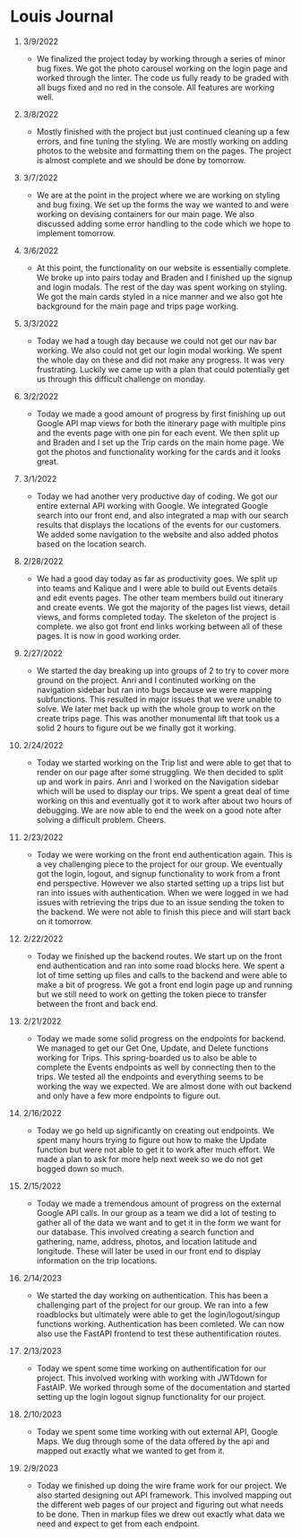 # Louis Journal

1. 3/9/2022

   - We finalized the project today by working through a series of minor bug fixes. We got the photo carousel working on the login page and worked through the linter. The code us fully ready to be graded with all bugs fixed and no red in the console. All features are working well.

1. 3/8/2022

   - Mostly finished with the project but just continued cleaning up a few errors, and fine tuning the styling. We are mostly working on adding photos to the website and formatting them on the pages. The project is almost complete and we should be done by tomorrow.

1. 3/7/2022

   - We are at the point in the project where we are working on styling and bug fixing. We set up the forms the way we wanted to and were working on devising containers for our main page. We also discussed adding some error handling to the code which we hope to implement tomorrow.

1. 3/6/2022

   - At this point, the functionality on our website is essentially complete. We broke up into pairs today and Braden and I finished up the signup and login modals. The rest of the day was spent working on styling. We got the main cards styled in a nice manner and we also got hte background for the main page and trips page working.

1. 3/3/2022

   - Today we had a tough day because we could not get our nav bar working. We also could not get our login modal working. We spent the whole day on these and did not make any progress. It was very frustrating. Luckily we came up with a plan that could potentially get us through this difficult challenge on monday.

1. 3/2/2022

   - Today we made a good amount of progress by first finishing up out Google API map views for both the itinerary page with multiple pins and the events page with one pin for each event. We then split up and Braden and I set up the Trip cards on the main home page. We got the photos and functionality working for the cards and it looks great.

1. 3/1/2022

   - Today we had another very productive day of coding. We got our entire external API working with Google. We integrated Google search into our front end, and also integrated a map with our search results that displays the locations of the events for our customers. We added some navigation to the website and also added photos based on the location search.

1. 2/28/2022

   - We had a good day today as far as productivity goes. We split up into teams and Kalique and I were able to build out Events details and edit events pages. The other team members build out itinerary and create events. We got the majority of the pages list views, detail views, and forms completed today. The skeleton of the project is complete. we also got front end links working between all of these pages. It is now in good working order.

1. 2/27/2022

   - We started the day breaking up into groups of 2 to try to cover more ground on the project. Anri and I continuted working on the navigation sidebar but ran into bugs because we were mapping subfunctions. This resulted in major issues that we were unable to solve. We later met back up with the whole group to work on the create trips page. This was another monumental lift that took us a solid 2 hours to figure out be we finally got it working.

1. 2/24/2022

   - Today we started working on the Trip list and were able to get that to render on our page after some struggling. We then decided to split up and work in pairs. Anri and I worked on the Navigation sidebar which will be used to display our trips. We spent a great deal of time working on this and eventually got it to work after about two hours of debugging. We are now able to end the week on a good note after solving a difficult problem. Cheers.

1. 2/23/2022

   - Today we were working on the front end authentication again. This is a vey challenging piece to the project for our group. We eventually got the login, logout, and signup functionality to work from a front end perspective. However we also started setting up a trips list but ran into issues with authentication. When we were logged in we had issues with retrieving the trips due to an issue sending the token to the backend. We were not able to finish this piece and will start back on it tomorrow.

1. 2/22/2022

   - Today we finished up the backend routes. We start up on the front end authentication and ran into some road blocks here. We spent a lot of time setting up files and calls to the backend and were able to make a bit of progress. We got a front end login page up and running but we still need to work on getting the token piece to transfer between the front and back end.

1. 2/21/2022

   - Today we made some solid progress on the endpoints for backend. We managed to get our Get One, Update, and Delete functions working for Trips. This spring-boarded us to also be able to complete the Events endpoints as well by connecting then to the trips. We tested all the endpoints and everything seems to be working the way we expected. We are almost done with out backend and only have a few more endpoints to figure out.

1. 2/16/2022

   - Today we go held up significantly on creating out endpoints. We spent many hours trying to figure out how to make the Update function but were not able to get it to work after much effort. We made a plan to ask for more help next week so we do not get bogged down so much.

1. 2/15/2022

   - Today we made a tremendous amount of progress on the external Google API calls. In our group as a team we did a lot of testing to gather all of the data we want and to get it in the form we want for our database. This involved creating a search function and gathering, name, address, photos, and location latitude and longitude. These will later be used in our front end to display information on the trip locations.

1. 2/14/2023

   - We started the day working on authentication. This has been a challenging part of the project for our group. We ran into a few roadblocks but ultimately were able to get the login/logout/singup functions working. Authentication has been comleted. We can now also use the FastAPI frontend to test these authentification routes.

1. 2/13/2023

   - Today we spent some time working on authentification for our project. This involved working with working with JWTdown for FastAIP. We worked through some of the documentation and started setting up the login logout signup functionality for our project.

1. 2/10/2023

   - Today we spent some time working with out external API, Google Maps. We dug through some of the data offered by the api and mapped out exactly what we wanted to get from it.

1. 2/9/2023
   - Today we finished up doing the wire frame work for our project. We also started designing out API framework. This involved mapping out the different web pages of our project and figuring out what needs to be done. Then in markup files we drew out exactly what data we need and expect to get from each endpoint.
